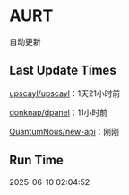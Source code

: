 # AURT

自动更新


## Last Update Times

[upscayl/upscayl](https://github.com/upscayl/upscayl)：1天21小时前

[donknap/dpanel](https://github.com/donknap/dpanel)：11小时前

[QuantumNous/new-api](https://github.com/QuantumNous/new-api)：刚刚


## Run Time
2025-06-10 02:04:52
